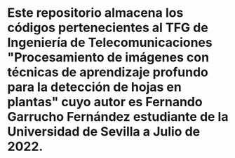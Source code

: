 # Este repositorio almacena los códigos pertenecientes al TFG de Ingeniería de Telecomunicaciones "Procesamiento de imágenes con técnicas de aprendizaje profundo para la detección de hojas en plantas" cuyo autor es Fernando Garrucho Fernández estudiante de la Universidad de Sevilla a Julio de 2022.
